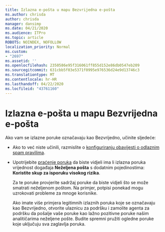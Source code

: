 ```yaml
---
title: Izlazna e-pošta u mapu Bezvrijedna e-pošta
ms.author: chrisda
author: chrisda
manager: dansimp
ms.date: 04/21/2020
ms.audience: ITPro
ms.topic: article
ROBOTS: NOINDEX, NOFOLLOW
localization_priority: Normal
ms.custom:
- "2697"
ms.assetid: ''
ms.openlocfilehash: 2350586e95f316061ff855d152e86db0547eb209
ms.sourcegitcommit: 631cbb5f03e5371f0995e976536d24e9d13746c3
ms.translationtype: MT
ms.contentlocale: hr-HR
ms.lasthandoff: 04/22/2020
ms.locfileid: "43761160"
---
```

# <a name="outbound-email-to-junk-email-folder"></a>Izlazna e-pošta u mapu Bezvrijedna e-pošta

Ako vam se izlazne poruke označavaju kao Bezvrijedno, učinite sljedeće:

- Ako to već niste učinili, razmislite o [konfiguriranju obavijesti o odlaznim spam pravilima](https://docs.microsoft.com/office365/securitycompliance/configure-the-outbound-spam-policy).

- Upotrijebite [praćenje poruka](https://docs.microsoft.com/office365/securitycompliance/message-trace-scc) da biste vidjeli ima li izlazna poruka vrijednost događaja **Neželjena pošta** s dodatnim pojedinostima: **Koristite skup za isporuku visokog rizika**.

  Za te poruke provjerite sadržaj poruke da biste vidjeli što se može smatrati neželjenom poštom. Na primjer, potpisi ponekad mogu uzrokovati probleme za mnoge korisnike.

  Ako imate više primjera legitimnih izlaznih poruka koje se označavaju kao Bezvrijedno, otvorite ulaznicu za podršku i zamolite agenta za podršku da pošalje vaše poruke kao lažno pozitivne poruke našim analitičarima neželjene pošte. Budite spremni pružiti ogledne poruke koje uključuju sva zaglavlja poruka.
